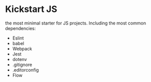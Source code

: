 # Kickstart JS

the most minimal starter for JS projects. Including the most common dependencies:

- Eslint
- babel
- Webpack
- Jest
- dotenv
- .gitignore
- .editorconfig
- Flow
